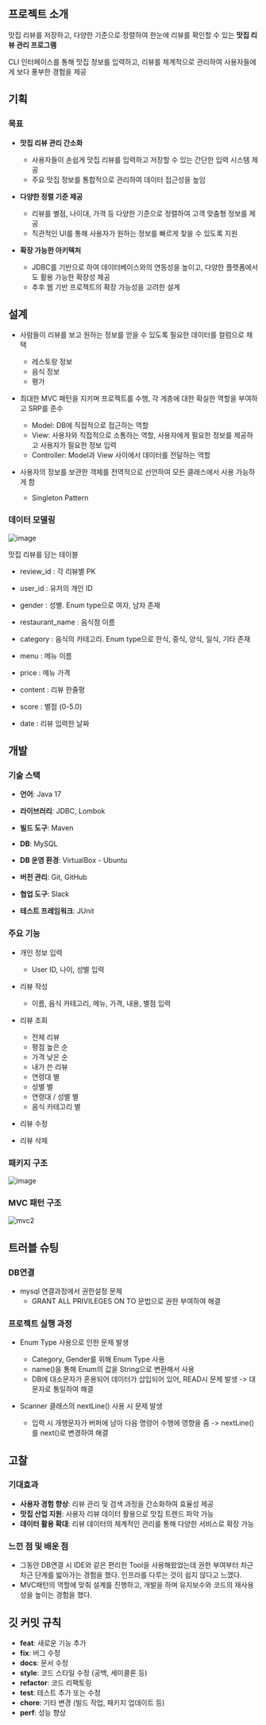 ## 프로젝트 소개

맛집 리뷰를 저장하고, 다양한 기준으로 정렬하여 한눈에 리뷰를 확인할 수 있는 **맛집 리뷰 관리 프로그램**

CLI 인터페이스를 통해 맛집 정보를 입력하고, 리뷰를 체계적으로 관리하여 사용자들에게 보다 풍부한 경험을 제공

## 기획

### 목표

- **맛집 리뷰 관리 간소화**
    - 사용자들이 손쉽게 맛집 리뷰를 입력하고 저장할 수 있는 간단한 입력 시스템 제공
    - 주요 맛집 정보를 통합적으로 관리하여 데이터 접근성을 높임

- **다양한 정렬 기준 제공**
    - 리뷰를 별점, 나이대, 가격 등 다양한 기준으로 정렬하여 고객 맞춤형 정보를 제공
    - 직관적인 UI를 통해 사용자가 원하는 정보를 빠르게 찾을 수 있도록 지원

- **확장 가능한 아키텍처**
    - JDBC를 기반으로 하여 데이터베이스와의 연동성을 높이고, 다양한 플랫폼에서도 활용 가능한 확장성 제공
    - 추후 웹 기반 프로젝트의 확장 가능성을 고려한 설계

## 설계

- 사람들이 리뷰를 보고 원하는 정보를 얻을 수 있도록 필요한 데이터를 컬럼으로 채택
    - 레스토랑 정보
    - 음식 정보
    - 평가

- 최대한 MVC 패턴을 지키며 프로젝트를 수행, 각 게층에 대한 확실한 역할을 부여하고 SRP를 준수
    - Model: DB에 직접적으로 접근하는 역할
    - View: 사용자와 직접적으로 소통하는 역할, 사용자에게 필요한 정보를 제공하고 사용자가 필요한 정보 입력
    - Controller: Model과 View 사이에서 데이터를 전달하는 역할

- 사용자의 정보를 보관한 객체를 전역적으로 선언하여 모든 클래스에서 사용 가능하게 함
    - Singleton Pattern
 

### 데이터 모델링

![image](https://github.com/user-attachments/assets/16a3964f-fd88-43ed-a4e7-04129480d662)


맛집 리뷰를 담는 테이블

- review_id : 각 리뷰별 PK

- user_id : 유저의 개인 ID

- gender : 성별. Enum type으로 여자, 남자 존재

- restaurant_name : 음식점 이름

- category : 음식의 카테고리. Enum type으로 한식, 중식, 양식, 일식, 기타 존재

- menu : 메뉴 이름

- price : 메뉴 가격

- content : 리뷰 한줄평

- score : 별점 (0-5.0)

- date : 리뷰 입력한 날짜

## 개발

### 기술 스택

- **언어**: Java 17

- **라이브러리**: JDBC, Lombok
  
- **빌드 도구**: Maven
  
- **DB**: MySQL
  
- **DB 운영 환경**: VirtualBox - Ubuntu
  
- **버전 관리**: Git, GitHub
  
- **협업 도구**: Slack
  
- **테스트 프레임워크**: JUnit

### 주요 기능

- 개인 정보 입력
    - User ID, 나이, 성별 입력
      
- 리뷰 작성
    - 이름, 음식 카테고리, 메뉴, 가격, 내용, 별점 입력
      
- 리뷰 조회
    - 전체 리뷰
    - 평점 높은 순
    - 가격 낮은 순
    - 내가 쓴 리뷰
    - 연령대 별
    - 성별 별
    - 연령대 / 성별 별
    - 음식 카테고리 별
      
- 리뷰 수정
  
- 리뷰 삭제

### 패키지 구조

![image](https://github.com/user-attachments/assets/c74c5413-2d8f-4555-8fe3-57a458d2e59f)



### MVC 패턴 구조

![mvc2](https://github.com/user-attachments/assets/bba4c68c-3bde-405b-b4f6-5e7093a0a817)

##  트러블 슈팅

### DB연결
- mysql 연결과정에서 권한설정 문제
    - GRANT ALL PRIVILEGES ON TO 문법으로 권한 부여하여 해결
 
### 프로젝트 실행 과정

- Enum Type 사용으로 인한 문제 발생
    - Category, Gender를 위해 Enum Type 사용
    - name()을 통해 Enum의 값을 String으로 변환해서 사용
    - DB에 대소문자가 혼용되어 데이터가 삽입되어 있어, READ시 문제 발생 -> 대문자로 통일하여 해결
  
- Scanner 클래스의 nextLine() 사용 시 문제 발생
    - 입력 시 개행문자가 버퍼에 남아 다음 명령어 수행에 영향을 줌 -> nextLine()를 next()로 변경하여 해결

## 고찰
 
### 기대효과

- **사용자 경험 향상**: 리뷰 관리 및 검색 과정을 간소화하여 효율성 제공
- **맛집 산업 지원**: 사용자 리뷰 데이터 활용으로 맛집 트렌드 파악 가능
- **데이터 활용 확대**: 리뷰 데이터의 체계적인 관리를 통해 다양한 서비스로 확장 가능

### 느낀 점 및 배운 점

- 그동안 DB연결 시 IDE와 같은 편리한 Tool을 사용해왔었는데 권한 부여부터 차근차근 단계를 밟아가는 경험을 했다. 인프라를 다루는 것이 쉽지 않다고 느꼈다.
- MVC패턴의 역할에 맞춰 설계를 진행하고, 개발을 하며 유지보수와 코드의 재사용성을 높이는 경험을 했다. 

## 깃 커밋 규칙
- **feat**: 새로운 기능 추가
- **fix**: 버그 수정
- **docs**: 문서 수정
- **style**: 코드 스타일 수정 (공백, 세미콜론 등)
- **refactor**: 코드 리팩토링
- **test**: 테스트 추가 또는 수정
- **chore**: 기타 변경 (빌드 작업, 패키지 업데이트 등)
- **perf**: 성능 향상
